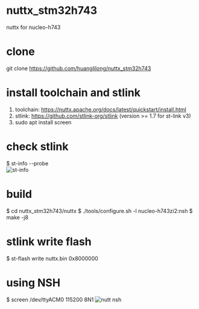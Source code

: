 # nuttx_stm32h743
nuttx for nucleo-h743

# clone
git clone https://github.com/huanglilong/nuttx_stm32h743

# install toolchain and stlink
1. toolchain: https://nuttx.apache.org/docs/latest/quickstart/install.html
2. stlink: https://github.com/stlink-org/stlink (version >= 1.7 for st-link v3)
3. sudo apt install screen

# check stlink
$ st-info --probe  
![st-info](https://user-images.githubusercontent.com/7278867/173167624-0a733c40-f3f0-47e3-a019-b4ee4bf0fa6f.png)

# build
$ cd nuttx_stm32h743/nuttx
$ ./tools/configure.sh -l nucleo-h743zi2:nsh
$ make -j8

# stlink write flash
$ st-flash write nuttx.bin 0x8000000

# using NSH
$ screen /dev/ttyACM0 115200 8N1
![nutt nsh](https://user-images.githubusercontent.com/7278867/173167551-ce07b037-ef3c-4b6b-9723-f29d6e3fdc61.png)
